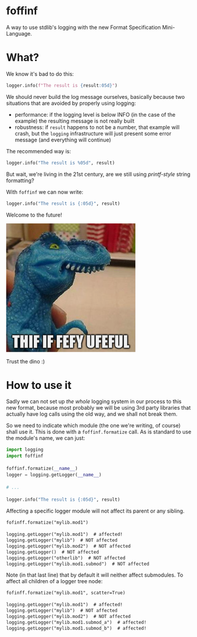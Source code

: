 # foffinf

A way to use stdlib's logging with the new Format Specification Mini-Language.

# What?

We know it's bad to do this:

```python
logger.info(f"The result is {result:05d}")
```

We should never build the log message ourselves, basically because two situations that are avoided by properly using logging: 
- performance: if the logging level is below INFO (in the case of the example) the resulting message is not really built
- robustness: if `result` happens to not be a number, that example will crash, but the `logging` infrastructure will just present some error message (and everything will continue)

The recommended way is:

```python
logger.info("The result is %05d", result)
```

But wait, we're living in the 21st century, are we still using _printf-style_ string formatting?

With `foffinf` we can now write:

```python
logger.info("The result is {:05d}", result)
```

Welcome to the future!

![dino](https://github.com/facundobatista/foffinf/blob/main/dino.png?raw=True)

Trust the dino :)


# How to use it

Sadly we can not set up *the whole* logging system in our process to this new format, because most probably we will be using 3rd party libraries that actually have log calls using the old way, and we shall not break them.

So we need to indicate which module (the one we're writing, of course) shall use it. This is done with a `foffinf.formatize` call. As is standard to use the module's name, we can just:

```python
import logging
import foffinf

foffinf.formatize(__name__)
logger = logging.getLogger(__name__)

# ...

logger.info("The result is {:05d}", result)
```

Affecting a specific logger module will not affect its parent or any sibling.

```
fofinff.formatize("mylib.mod1")

logging.getLogger("mylib.mod1")  # affected!
logging.getLogger("mylib")  # NOT affected
logging.getLogger("mylib.mod2")  # NOT affected 
logging.getLogger()  # NOT affected 
logging.getLogger("otherlib")  # NOT affected 
logging.getLogger("mylib.mod1.submod")  # NOT affected 
```

Note (in that last line) that by default it will neither affect submodules. To affect all children of a logger tree node:

```
fofinff.formatize("mylib.mod1", scatter=True)

logging.getLogger("mylib.mod1")  # affected!
logging.getLogger("mylib")  # NOT affected
logging.getLogger("mylib.mod2")  # NOT affected 
logging.getLogger("mylib.mod1.submod_a")  # affected!
logging.getLogger("mylib.mod1.submod_b")  # affected!
```
